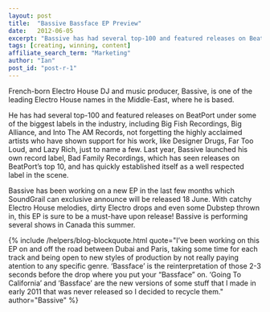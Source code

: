 ```yaml
---
layout: post
title:  "Bassive Bassface EP Preview"
date:   2012-06-05
excerpt: "Bassive has had several top-100 and featured releases on BeatPort under some of the biggest labels in the industry, including Big Fish Recordings, Big Alliance, and more!"
tags: [creating, winning, content]
affiliate_search_term: "Marketing"
author: "Ian"
post_id: "post-r-1"
---
```

French-born Electro House DJ and music producer, Bassive, is one of the leading Electro House names in the Middle-East, where he is based.

He has had several top-100 and featured releases on BeatPort under some of the biggest labels in the industry, including Big Fish Recordings, Big Alliance, and Into The AM Records, not forgetting the highly acclaimed artists who have shown support for his work, like Designer Drugs, Far Too Loud, and Lazy Rich, just to name a few. Last year, Bassive launched his own record label, Bad Family Recordings, which has seen releases on BeatPort’s top 10, and has quickly established itself as a well respected label in the scene.

Bassive has been working on a new EP in the last few months which SoundGrail can exclusive announce will be released 18 June. With catchy Electro House melodies, dirty Electro drops and even some Dubstep thrown in, this EP is sure to be a must-have upon release! Bassive is performing several shows in Canada this summer.

{% include /helpers/blog-blockquote.html quote="I’ve been working on this EP on and off the road between Dubai and Paris, taking some time for each track and being open to new styles of production by not really paying atention to any specific genre. ‘Bassface’ is the reinterpretation of those 2-3 seconds before the drop where you put your “Bassface” on. ‘Going To California’ and ‘Bassface’ are the new versions of some stuff that I made in early 2011 that was never released so I decided to recycle them." author="Bassive" %}
